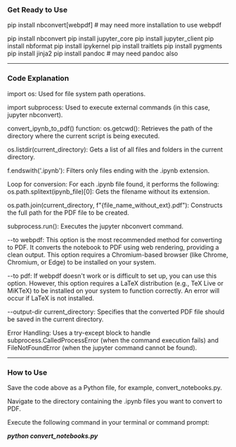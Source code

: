 ### Get Ready to Use
pip install nbconvert[webpdf]  # may need more installation to use webpdf

pip install nbconvert
pip install jupyter_core
pip install jupyter_client
pip install nbformat
pip install ipykernel
pip install traitlets
pip install pygments
pip install jinja2
pip install pandoc  # may need pandoc also

---
### Code Explanation

import os: Used for file system path operations.

import subprocess: Used to execute external commands (in this case, jupyter nbconvert).

convert_ipynb_to_pdf() function:
os.getcwd(): Retrieves the path of the directory where the current script is being executed.

os.listdir(current_directory): Gets a list of all files and folders in the current directory.

f.endswith('.ipynb'): Filters only files ending with the .ipynb extension.

Loop for conversion: For each .ipynb file found, it performs the following:
os.path.splitext(ipynb_file)[0]: Gets the filename without its extension.

os.path.join(current_directory, f"{file_name_without_ext}.pdf"): Constructs the full path for the PDF file to be created.

subprocess.run(): Executes the jupyter nbconvert command.

--to webpdf: This option is the most recommended method for converting to PDF. It converts the notebook to PDF using web rendering, providing a clean output. This option requires a Chromium-based browser (like Chrome, Chromium, or Edge) to be installed on your system.

--to pdf: If webpdf doesn't work or is difficult to set up, you can use this option. However, this option requires a LaTeX distribution (e.g., TeX Live or MiKTeX) to be installed on your system to function correctly. An error will occur if LaTeX is not installed.

--output-dir current_directory: Specifies that the converted PDF file should be saved in the current directory.

Error Handling: Uses a try-except block to handle subprocess.CalledProcessError (when the command execution fails) and FileNotFoundError (when the jupyter command cannot be found).

---
### How to Use
Save the code above as a Python file, for example, convert_notebooks.py.

Navigate to the directory containing the .ipynb files you want to convert to PDF.

Execute the following command in your terminal or command prompt:

***python convert_notebooks.py***
